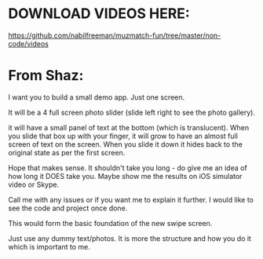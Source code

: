 # DOWNLOAD VIDEOS HERE:

https://github.com/nabilfreeman/muzmatch-fun/tree/master/non-code/videos

# From Shaz:

I want you to build a small demo app. Just one screen.  

It will be a 4 full screen photo slider (slide left right to see the photo gallery).

it will have a small panel of text at the bottom (which is translucent).  When you slide that box up with your finger, it will grow to have an almost full screen of text  on the screen.  When you slide it down it hides back to the original state as per the first screen.

Hope that makes sense. It shouldn't take you long - do give me an idea of how long it DOES take you. Maybe show me the results on iOS simulator video or Skype.

Call me with any issues or if you want me to explain it further. I would like to see the code and project once done.

This would form the basic foundation of the new swipe screen. 

Just use any dummy text/photos. It is more the structure and how you do it which  is important to me.
